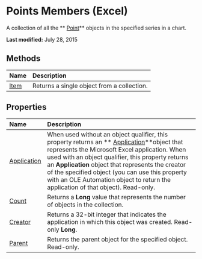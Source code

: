 
# Points Members (Excel)
A collection of all the  ** [Point](48ed9aec-2d29-ec4d-8e55-fca13982c358.md)** objects in the specified series in a chart.

 **Last modified:** July 28, 2015


## Methods



|**Name**|**Description**|
|:-----|:-----|
| [Item](1e588b64-3676-63ab-5136-eec028a82a4e.md)|Returns a single object from a collection.|

## Properties



|**Name**|**Description**|
|:-----|:-----|
| [Application](fff99658-0c49-59a4-30c5-b3b351289248.md)|When used without an object qualifier, this property returns an  ** [Application](19b73597-5cf9-4f56-8227-b5211f657f6f.md)**object that represents the Microsoft Excel application. When used with an object qualifier, this property returns an  **Application** object that represents the creator of the specified object (you can use this property with an OLE Automation object to return the application of that object). Read-only.|
| [Count](de5e00b7-6f41-ee14-45cc-fd9f99754622.md)|Returns a  **Long** value that represents the number of objects in the collection.|
| [Creator](2924d441-34b8-6a19-9591-57a2824248d5.md)|Returns a 32-bit integer that indicates the application in which this object was created. Read-only  **Long**.|
| [Parent](1a8c14b5-60fa-a5f7-3495-b67834bcf643.md)|Returns the parent object for the specified object. Read-only.|
